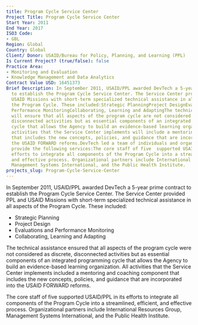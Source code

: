 ```yaml
---
title: Program Cycle Service Center
Project Title: Program Cycle Service Center
Start Year: 2011
End Year: 2017
ISO3 Code:
- GBL
Region: Global
Country: Global
Client/ Donor: USAID/Bureau for Policy, Planning, and Learning (PPL)
Is Current Project? (true/false): false
Practice Area:
- Monitoring and Evaluation
- Knowledge Management and Data Analytics
Contract Value USD: 16451373
Brief Description: In September 2011, USAID/PPL awarded DevTech a 5-year prime contract
  to establish the Program Cycle Service Center. The Service Center provided PPL and
  USAID Missions with short-term specialized technical assistance in all aspects of
  the Program Cycle. These included:Strategic PlanningProject DesignEvaluations and
  Performance MonitoringCollaborating, Learning and AdaptingThe technical assistance
  will ensure that all aspects of the program cycle are not considered as discrete,
  disconnected activities but as essential components of an integrated programming
  cycle that allows the Agency to build an evidence-based learning organization. All
  activities that the Service Center implements will include a mentoring and coaching  component
  that includes the new concepts, policies, and guidance that are incorporated into
  the USAID FORWARD reforms.DevTech led a team of individuals and organizations to
  provide the following services:The core staff of five  supported USAID/PPL in its
  efforts to integrate all components of the Program Cycle into a streamlined, efficient,
  and effective process. Organizational partners include International Resources Group,
  Management Systems International, and the Public Health Institute.
projects_slug: Program-Cycle-Service-Center
---
```


In September 2011, USAID/PPL awarded DevTech a 5-year prime contract to establish the Program Cycle Service Center. The Service Center provided PPL and USAID Missions with short-term specialized technical assistance in all aspects of the Program Cycle. These included:
* Strategic Planning
* Project Design
* Evaluations and Performance Monitoring
* Collaborating, Learning and Adapting

The technical assistance ensured that all aspects of the program cycle were not considered as discrete, disconnected activities but as essential components of an integrated programming cycle that allows the Agency to build an evidence-based learning organization. All activities that the Service Center implements included a mentoring and coaching  component that includes the new concepts, policies, and guidance that are incorporated into the USAID FORWARD reforms.

The core staff of five  supported USAID/PPL in its efforts to integrate all components of the Program Cycle into a streamlined, efficient, and effective process. Organizational partners include International Resources Group, Management Systems International, and the Public Health Institute.